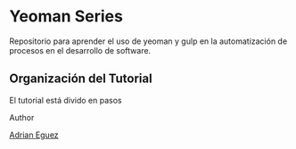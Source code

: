 # Yeoman Series

Repositorio para aprender el uso de yeoman y gulp en la automatización de procesos en el desarrollo de software.

## Organización del Tutorial

El tutorial está divido en pasos 

Author

[Adrian Eguez](https://github.com/adrianeguez)